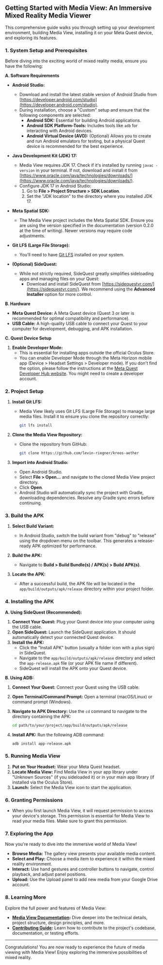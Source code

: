 ## Getting Started with Media View: An Immersive Mixed Reality Media Viewer

This comprehensive guide walks you through setting up your development environment, building Media View, installing it on your Meta Quest device, and exploring its features.

### 1. System Setup and Prerequisites

Before diving into the exciting world of mixed reality media, ensure you have the following:

**A. Software Requirements**

- **Android Studio:**
    - Download and install the latest stable version of Android Studio from [https://developer.android.com/studio](https://developer.android.com/studio).
    - During installation, choose a "Custom" setup and ensure that the following components are selected:
        - **Android SDK:** Essential for building Android applications.
        - **Android SDK Platform-Tools:** Includes tools like `adb` for interacting with Android devices.
        - **Android Virtual Device (AVD):** (Optional) Allows you to create and run Android emulators for testing, but a physical Quest device is recommended for the best experience.
- **Java Development Kit (JDK) 17:**
    - Media View requires JDK 17. Check if it's installed by running `javac -version` in your terminal. If not, download and install it from [https://www.oracle.com/java/technologies/downloads/](https://www.oracle.com/java/technologies/downloads/).
    - Configure JDK 17 in Android Studio:
        1. Go to **File > Project Structure > SDK Location**.
        2. Set the "JDK location" to the directory where you installed JDK 17.
- **Meta Spatial SDK:**
    - The Media View project includes the Meta Spatial SDK. Ensure you are using the version specified in the documentation (version 0.2.0 at the time of writing). Newer versions may require code adjustments.
- **Git LFS (Large File Storage):**
    - You'll need to have [Git LFS](https://git-lfs.com/) installed on your system.

- **(Optional) SideQuest:**
    - While not strictly required, SideQuest greatly simplifies sideloading apps and managing files on your Quest:
       - Download and install SideQuest from [https://sidequestvr.com/](https://sidequestvr.com/). We recommend using the **Advanced Installer** option for more control.

**B. Hardware**

- **Meta Quest Device:** A Meta Quest device (Quest 3 or later is recommended for optimal compatibility and performance).
- **USB Cable:** A high-quality USB cable to connect your Quest to your computer for development, debugging, and APK installation.

**C. Quest Device Setup**

1. **Enable Developer Mode:**
   - This is essential for installing apps outside the official Oculus Store.
   - You can enable Developer Mode through the Meta Horizon mobile app (Device > Headset Settings > Developer mode). If you don't find the option, please follow the instructions at the [Meta Quest Developer Hub website](https://developer.oculus.com/documentation/native/android/mobile-device-setup/). You might need to create a developer account.

### 2. Project Setup

1. **Install Git LFS:**
   - Media View likely uses Git LFS (Large File Storage) to manage large media files. Install it to ensure you clone the repository correctly:
  
     ```bash
     git lfs install
     ```

2. **Clone the Media View Repository:**
   - Clone the repository from GitHub:
  
     ```bash
     git clone https://github.com/levin-riegner/kreos-aether
     ```

3. **Import into Android Studio:**
   - Open Android Studio.
   - Select **File > Open...** and navigate to the cloned Media View project directory.
   - Click **Open**.
   - Android Studio will automatically sync the project with Gradle, downloading dependencies. Resolve any Gradle sync errors before continuing.
  
### 3. Build the APK

1. **Select Build Variant:**
   - In Android Studio, switch the build variant from "debug" to "release" using the dropdown menu on the toolbar. This generates a release-ready APK optimized for performance.

2. **Build the APK:**
   - Navigate to **Build > Build Bundle(s) / APK(s) > Build APK(s)**.

3. **Locate the APK:**
   - After a successful build, the APK file will be located in the `app/build/outputs/apk/release` directory within your project folder.

### 4. Installing the APK

**A. Using SideQuest (Recommended):**

1. **Connect Your Quest:** Plug your Quest device into your computer using the USB cable.
2. **Open SideQuest:** Launch the SideQuest application. It should automatically detect your connected Quest device.
3. **Install the APK:**
   - Click the "Install APK" button (usually a folder icon with a plus sign) in SideQuest.
   - Navigate to the `app/build/outputs/apk/release` directory and select the `app-release.apk` file (or your APK file name if different).
   - SideQuest will install the APK onto your Quest device.

**B. Using ADB:**

1. **Connect Your Quest:**  Connect your Quest using the USB cable.
2. **Open Terminal/Command Prompt:** Open a terminal (macOS/Linux) or command prompt (Windows).
3. **Navigate to APK Directory:** Use the `cd` command to navigate to the directory containing the APK:

   ```bash
   cd path/to/your/project/app/build/outputs/apk/release
   ```

4. **Install APK:** Run the following ADB command:

   ```bash
   adb install app-release.apk
   ```

### 5. Running Media View

1. **Put on Your Headset:** Wear your Meta Quest headset.
2. **Locate Media View:** Find Media View in your app library under "Unknown Sources" (if you sideloaded it) or in your main app library (if installed via the Oculus Store).
3. **Launch:**  Select the Media View icon to start the application.

### 6. Granting Permissions

- When you first launch Media View, it will request permission to access your device's storage. This permission is essential for Media View to read your media files.  Make sure to grant this permission.

### 7. Exploring the App

Now you're ready to dive into the immersive world of Media View!

- **Browse Media:** The gallery view presents your available media content.
- **Select and Play:** Choose a media item to experience it within the mixed reality environment.
- **Interact:** Use hand gestures and controller buttons to navigate, control playback, and adjust panel positions.
- **Upload:**  Use the Upload panel to add new media from your Google Drive account.

### 8. Learning More

Explore the full power and features of Media View:

- **[Media View Documentation](./README.md):** Dive deeper into the technical details, project structure, design principles, and more.
- **[Contributing Guide](./CONTRIBUTING.md):**  Learn how to contribute to the project's codebase, documentation, or testing efforts.

---

Congratulations! You are now ready to experience the future of media viewing with Media View!  Enjoy exploring the immersive possibilities of mixed reality.
